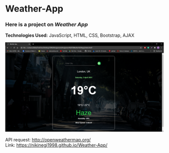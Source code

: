 # Weather-App

### Here is a project on _Weather App_
**Technologies Used:** JavaScript, HTML, CSS, Bootstrap, AJAX <br>

![alt text](images/2021-04-04.png)


API request: http://openweathermap.org/ <br>
Link: https://nikinegi1998.github.io/Weather-App/
